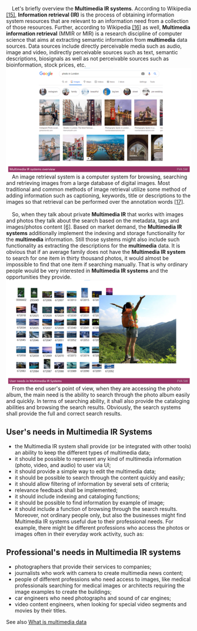 &nbsp;&nbsp;&nbsp; Let's briefly overview the **Multimedia IR systems**. According to Wikipedia [[15]](./REFERENCES.md), **Information retrieval (IR)** is the process of obtaining information system resources that are relevant to an information need from a collection of those resources. 
Further, according to Wikipedia [[16]](./REFERENCES.md) as well, **Multimedia information retrieval** (MMIR or MIR) is a research discipline of computer science that aims at extracting semantic information from **multimedia** data sources. 
Data sources include directly perceivable media such as audio, image and video, indirectly perceivable sources such as text, semantic descriptions, biosignals as well as not perceivable sources such as bioinformation, stock prices, etc. 
<img src="Images/MultimediaIRsystemsoverview.png" alt="MultimediaIRsystemsoverview.png"/>
&nbsp;&nbsp;&nbsp; An image retrieval system is a computer system for browsing, searching and retrieving images from a large database of digital images. 
Most traditional and common methods of image retrieval utilize some method of adding information such as captioning, keywords, title or descriptions to the images so that retrieval can be performed over the annotation words [[17]](./REFERENCES.md). 
</br></br>
&nbsp;&nbsp;&nbsp; So, when they talk about private **Multimedia IR** that works with images and photos they talk about the search based on the metadata, tags and images/photos content [[6]](./REFERENCES.md).
Based on market demand, the **Multimedia IR systems** additionally implement the indexing and storage functionality for the **multimedia** information. 
Still those systems might also include such functionality as extracting the descriptions for the **multimedia** data.
It is obvious that if an average family does not have the **Multimedia IR system** to search for one item in thirty thousand photos, it would almost be impossible to find that one item if searching manually. 
That is why ordinary people would be very interested in **Multimedia IR systems** and the opportunities they provide.
<img src="Images/UserneedsinMultimediaIRSystems.png" alt="UserneedsinMultimediaIRSystems.png"/>
&nbsp;&nbsp;&nbsp; From the end user's point of view, when they are accessing the photo album, the main need is the ability to search through the photo album easily and quickly.
In terms of searching ability, it shall also provide the cataloging abilities and browsing the search results. Obviously, the search systems shall provide the full and correct search results.

## User's needs in Multimedia IR Systems
* the Multimedia IR system shall provide (or be integrated with other tools) an ability to keep the different types of multimedia data;
* it should be possible to represent any kind of multimedia information (photo, video, and audio) to user via UI;
* it should provide a simple way to edit the multimedia data;
* it should be possible to search through the content quickly and easily;
* it should allow filtering of information by several sets of criteria;
* relevance feedback shall be implemented; 
* it should include indexing and cataloging functions;
* it should be possible to find information by example of image;
* it should include a function of browsing through the search results.
Moreover, not ordinary people only, but also the businesses might find Multimedia IR systems useful due to their professional needs. 
For example, there might be different professions who access the photos or images often in their everyday work activity, such as:

## Professional's needs in Multimedia IR systems
* photographers that provide their services to companies;
* journalists who work with camera to create multimedia news content;
* people of different professions who need access to images, like medical professionals searching for medical images or architects requiring the image examples to create the buildings;
* car engineers who need photographs and sound of car engines;
* video content engineers, when looking for special video segments and movies by their titles.

See also [What is multimedia data](./MULTIMEDIADATA.md)